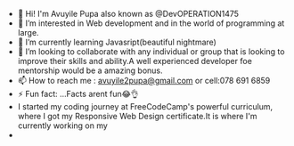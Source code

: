 - 👋 Hi! I'm Avuyile Pupa also known as @DevOPERATION1475
- 👀 I’m interested in Web development and in the world of programming at large.
- 🌱 I’m currently learning Javasript(beautiful nightmare)
- 💞️ I’m looking to collaborate with any individual or group that is looking to improve their skills and ability.A well experienced developer foe mentorship would be a amazing bonus.
- 📫 How to reach me : avuyile2pupa@gmail.com or cell:078 691 6859
- ⚡ Fun fact: ...Facts arent fun😂👌
- I started my coding journey at FreeCodeCamp's powerful curriculum, where I got my Responsive Web Design certificate.It is where I'm currently working on my 
- 
<!---
DevOPERATION1475/DevOPERATION1475 is a ✨ special ✨ repository because its `README.md` (this file) appears on your GitHub profile.
You can click the Preview link to take a look at your changes.
--->
